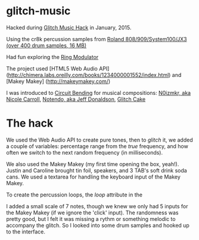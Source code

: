 # glitch-music

Hacked during [Glitch Music Hack](http://monthlymusichackathon.org/post/106566964802/glitch) in January, 2015.

Using the cr8k percussion samples from [Roland 808/909/System100/JX3 (over 400 drum samples, 16 MB)](http://www.dave40.co.uk/1/VwSlAr.php?id=25)

Had fun exploring the [Ring Modulator](http://webaudio.prototyping.bbc.co.uk/ring-modulator/)

The project used [HTML5 Web Audio API] (http://chimera.labs.oreilly.com/books/1234000001552/index.html) and [Makey Makey] (http://makeymakey.com/)

I was introduced to [Circuit Bending](http://en.wikipedia.org/wiki/Circuit_bending) for musical compositions: [N0izmkr, aka Nicole Carroll](http://nicolecarrollmusic.com/about), [Notendo, aka Jeff Donaldson](http://notendo.com/), [Glitch Cake](http://glitchcake.com/)

# The hack

We used the Web Audio API to create pure tones, then to *glitch* it, we added a couple of variables: percentage range from the *true* frequency, and how often we switch to the next random frequency (in milliseconds).

We also used the Makey Makey (my first time opening the box, yeah!). Justin and Caroline brought tin foil, speakers, and 3 TAB's soft drink soda cans. We used a textarea for handling the keyboard input of the Makey Makey.

To create the percussion loops, the *loop* attribute in the <audio> tag didn't work. I found a solution on [looping <audio>](https://forestmist.org/blog/html5-audio-loops/) that worked well once I converted the mp3 into ogg and wav files through media.io.

I added a small scale of 7 notes, though we knew we only had 5 inputs for the Makey Makey (if we ignore the 'click' input). The randomness was pretty good, but I felt it was missing a rythm or something melodic to accompany the glitch. So I looked into some drum samples and hooked up to the interface.
